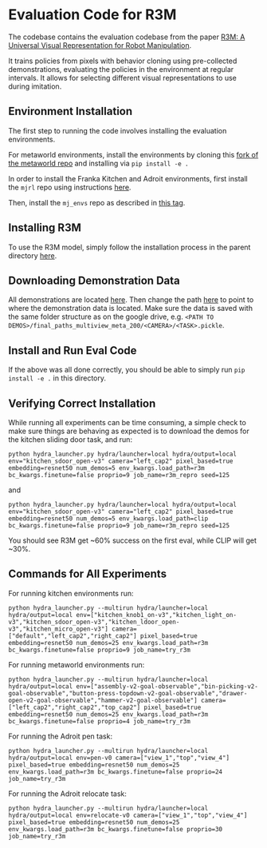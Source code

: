 # Evaluation Code for R3M

The codebase contains the evaluation codebase from the paper [R3M: A Universal Visual Representation for Robot Manipulation](https://sites.google.com/view/robot-r3m/).

It trains policies from pixels with behavior cloning using pre-collected demonstrations, evaluating the policies in the environment at regular intervals. It allows for selecting different visual representations to use during imitation. 

## Environment Installation

The first step to running the code involves installing the evaluation environments.

For metaworld environments, install the environments by cloning this [fork of the metaworld repo](https://github.com/suraj-nair-1/metaworld) and installing via `pip install -e .`

In order to install the Franka Kitchen and Adroit environments, first install the `mjrl` repo using instructions [here](https://github.com/aravindr93/mjrl).

Then, install the `mj_envs` repo as described in [this tag](https://github.com/vikashplus/mj_envs/releases/tag/v0.0.5).

## Installing R3M

To use the R3M model, simply follow the installation process in the parent directory [here](https://github.com/facebookresearch/r3m/tree/eval).

## Downloading Demonstration Data

All demonstrations are located [here](https://drive.google.com/drive/folders/108VW5t5JV8uNtkWvfZxEvY2P2QkC_tsf?usp=sharing). Then change the path [here](https://github.com/facebookresearch/r3m/blob/eval/evaluation/r3meval/core/train_loop.py#L99) to point to where the demonstration data is located. Make sure the data is saved with the same folder structure as on the google drive, e.g. `<PATH TO DEMOS>/final_paths_multiview_meta_200/<CAMERA>/<TASK>.pickle`.

## Install and Run Eval Code

If the above was all done correctly, you should be able to simply run `pip install -e .` in this directory.

## Verifying Correct Installation

While running all experiments can be time consuming, a simple check to make sure things are behaving as expected is to download the demos for the kitchen sliding door task, and run:

```
python hydra_launcher.py hydra/launcher=local hydra/output=local env="kitchen_sdoor_open-v3" camera="left_cap2" pixel_based=true embedding=resnet50 num_demos=5 env_kwargs.load_path=r3m bc_kwargs.finetune=false proprio=9 job_name=r3m_repro seed=125
```
and 
```
python hydra_launcher.py hydra/launcher=local hydra/output=local env="kitchen_sdoor_open-v3" camera="left_cap2" pixel_based=true embedding=resnet50 num_demos=5 env_kwargs.load_path=clip bc_kwargs.finetune=false proprio=9 job_name=r3m_repro seed=125
```

You should see R3M get ~60% success on the first eval, while CLIP will get ~30%.


## Commands for All Experiments

For running kitchen environments run:
```
python hydra_launcher.py --multirun hydra/launcher=local hydra/output=local env=["kitchen_knob1_on-v3","kitchen_light_on-v3","kitchen_sdoor_open-v3","kitchen_ldoor_open-v3","kitchen_micro_open-v3"] camera=["default","left_cap2","right_cap2"] pixel_based=true embedding=resnet50 num_demos=25 env_kwargs.load_path=r3m bc_kwargs.finetune=false proprio=9 job_name=try_r3m
```

For running metaworld environments run:

```
python hydra_launcher.py --multirun hydra/launcher=local hydra/output=local env=["assembly-v2-goal-observable","bin-picking-v2-goal-observable","button-press-topdown-v2-goal-observable","drawer-open-v2-goal-observable","hammer-v2-goal-observable"] camera=["left_cap2","right_cap2","top_cap2"] pixel_based=true embedding=resnet50 num_demos=25 env_kwargs.load_path=r3m bc_kwargs.finetune=false proprio=4 job_name=try_r3m
```

For running the Adroit pen task:
```
python hydra_launcher.py --multirun hydra/launcher=local hydra/output=local env=pen-v0 camera=["view_1","top","view_4"] pixel_based=true embedding=resnet50 num_demos=25 env_kwargs.load_path=r3m bc_kwargs.finetune=false proprio=24 job_name=try_r3m
```

For running the Adroit relocate task:
```
python hydra_launcher.py --multirun hydra/launcher=local hydra/output=local env=relocate-v0 camera=["view_1","top","view_4"] pixel_based=true embedding=resnet50 num_demos=25 env_kwargs.load_path=r3m bc_kwargs.finetune=false proprio=30 job_name=try_r3m
```
